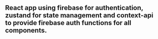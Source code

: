 ## React app using firebase for authentication, zustand for state management and context-api to provide firebase auth functions for all components.
